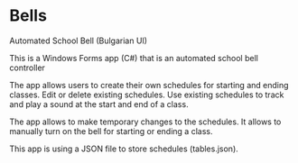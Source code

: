 # Bells
Automated School Bell (Bulgarian UI)

This is a Windows Forms app (C#) that is an automated school bell controller

The app allows users to create their own schedules for starting and ending classes. Edit or delete existing schedules. Use existing schedules to track and play a sound at the start and end of a class.

The app allows to make temporary changes to the schedules. It allows to manually turn on the bell for starting or ending a class.

This app is using a JSON file to store schedules (tables.json).

